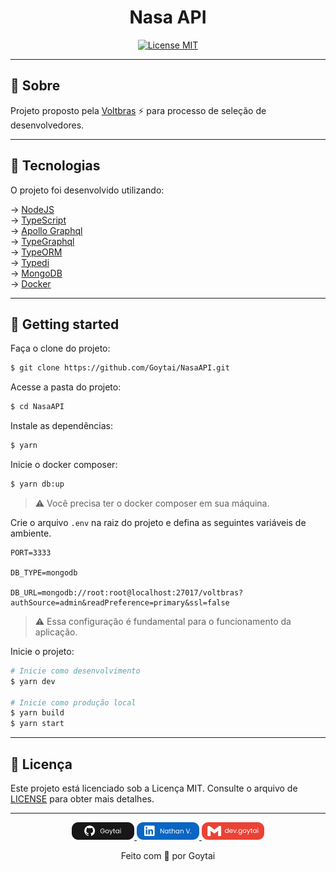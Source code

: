 <h1 align="center">
    Nasa API
</h1>

<p align="center">
    <a href="https://github.com/Goytai/NasaAPI/blob/master/LICENSE">
        <img src="https://img.shields.io/github/license/Goytai/NasaAPI?style=for-the-badge" alt="License MIT" />
    </a>
</p>

------------
<h2>📖 Sobre</h2>

Projeto proposto pela <a href="https://voltbras.com.br/">Voltbras</a> ⚡ para processo de seleção de desenvolvedores.

------------
<h2>🧪 Tecnologias</h2>

O projeto foi desenvolvido utilizando:

&rarr; <a href="https://nodejs.org/en/">NodeJS</a> <br>
&rarr; <a href="https://www.typescriptlang.org/">TypeScript</a> <br>
&rarr; <a href="https://www.apollographql.com/">Apollo Graphql</a> <br>
&rarr; <a href="https://typegraphql.com/">TypeGraphql</a> <br>
&rarr; <a href="https://typeorm.io/#/">TypeORM</a> <br>
&rarr; <a href="https://docs.typestack.community/typedi/v/develop/01-getting-started">Typedi</a> <br>
&rarr; <a href="https://www.mongodb.com/">MongoDB</a> <br>
&rarr; <a href="https://www.docker.com/">Docker</a> <br>

------------
<h2>🔌 Getting started</h2>

Faça o clone do projeto:

```bash
$ git clone https://github.com/Goytai/NasaAPI.git
```

Acesse a pasta do projeto:

```bash
$ cd NasaAPI
```

Instale as dependências:
```bash
$ yarn
```

Inicie o docker composer:
```bash
$ yarn db:up
```

>⚠️ Você precisa ter o docker composer em sua máquina.

Crie o arquivo ``.env`` na raiz do projeto e defina as seguintes variáveis de ambiente.
```env
PORT=3333

DB_TYPE=mongodb

DB_URL=mongodb://root:root@localhost:27017/voltbras?authSource=admin&readPreference=primary&ssl=false
```

>⚠️ Essa configuração é fundamental para o funcionamento da aplicação.

Inicie o projeto:
```bash
# Inicie como desenvolvimento
$ yarn dev

# Inicie como produção local
$ yarn build
$ yarn start
```

------------
<h2>📝 Licença</h2>

Este projeto está licenciado sob a Licença MIT. Consulte o arquivo de <a href="https://github.com/Goytai/NasaAPI/blob/master/LICENSE">LICENSE</a> para obter mais detalhes.

------------
<p align="center">
    <a href="https://github.com/Goytai">
        <img src="https://raw.githubusercontent.com/Goytai/goytai/master/github.svg" width="100px" alt="GitHub"/>
    </a>
    <a href="https://www.linkedin.com/in/goytai/">
        <img src="https://raw.githubusercontent.com/Goytai/goytai/master/linkedin.svg" width="100px" alt="Linkedin"/>
    </a>
    <a href="mailto:dev.goytai@gmail.com">
        <img src="https://raw.githubusercontent.com/Goytai/goytai/master/gmail.svg" width="100px" alt="Email"/>
    </a>
</p>
<p align="center">Feito com 💜 por Goytai</p><br>
